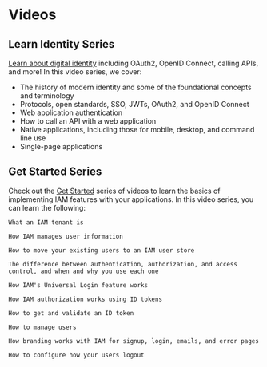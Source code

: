 # Videos

## Learn Identity Series

[Learn about digital identity](./learn-identity-series/) including OAuth2, OpenID Connect, calling APIs, and more! In this video series, we cover:

* The history of modern identity and some of the foundational concepts and terminology
* Protocols, open standards, SSO, JWTs, OAuth2, and OpenID Connect
* Web application authentication
* How to call an API with a web application
* Native applications, including those for mobile, desktop, and command line use
* Single-page applications

## Get Started Series

Check out the [Get Started](./get-started-series/) series of videos to learn the basics of implementing IAM features with your applications. In this video series, you can learn the following:

    What an IAM tenant is

    How IAM manages user information

    How to move your existing users to an IAM user store

    The difference between authentication, authorization, and access control, and when and why you use each one

    How IAM's Universal Login feature works

    How IAM authorization works using ID tokens

    How to get and validate an ID token

    How to manage users

    How branding works with IAM for signup, login, emails, and error pages

    How to configure how your users logout